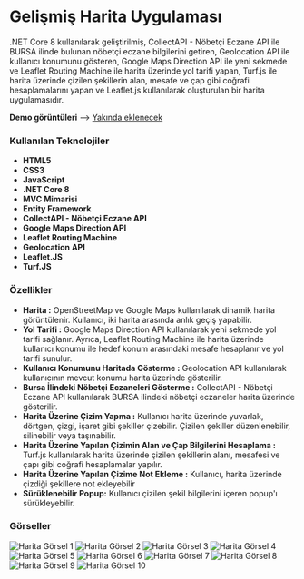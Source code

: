 <h1>Gelişmiş Harita Uygulaması</h1>
<p>.NET Core 8 kullanılarak geliştirilmiş, CollectAPI - Nöbetçi Eczane API ile BURSA ilinde bulunan nöbetçi eczane bilgilerini getiren, Geolocation API ile kullanıcı konumunu gösteren, Google Maps Direction API ile yeni sekmede ve Leaflet Routing Machine ile harita üzerinde yol tarifi yapan, Turf.js ile harita üzerinde çizilen şekillerin alan, mesafe ve çap gibi coğrafi hesaplamalarını yapan ve Leaflet.js kullanılarak oluşturulan bir harita uygulamasıdır.</p>
<p><b>Demo görüntüleri</b> --> <a href="#">Yakında eklenecek</a></p>

<h3>Kullanılan Teknolojiler</h3>
<ul>
  <li><b>HTML5</b></li>
  <li><b>CSS3</b></li>
  <li><b>JavaScript</b></li>
  <li><b>.NET Core 8</b></li>
  <li><b>MVC Mimarisi</b></li>
  <li><b>Entity Framework</b></li>
  <li><b>CollectAPI - Nöbetçi Eczane API</b></li>
  <li><b>Google Maps Direction API</b></li>
  <li><b>Leaflet Routing Machine</b></li>
  <li><b>Geolocation API</b></li>
  <li><b>Leaflet.JS</b></li>
  <li><b>Turf.JS</b></li>
</ul>

<h3>Özellikler</h3>
<ul>
  <li><b>Harita :</b> OpenStreetMap ve Google Maps kullanılarak dinamik harita görüntülenir. Kullanıcı, iki harita arasında anlık geçiş yapabilir.</li>
  <li><b>Yol Tarifi :</b> Google Maps Direction API kullanılarak yeni sekmede yol tarifi sağlanır. Ayrıca, Leaflet Routing Machine ile harita üzerinde kullanıcı konumu ile hedef konum arasındaki mesafe hesaplanır ve yol tarifi sunulur.</li>
  <li><b>Kullanıcı Konumunu Haritada Gösterme :</b> Geolocation API kullanılarak kullanıcının mevcut konumu harita üzerinde gösterilir.</li>
  <li><b>Bursa İlindeki Nöbetçi Eczaneleri Gösterme :</b> CollectAPI - Nöbetçi Eczane API kullanılarak BURSA ilindeki nöbetçi eczaneler harita üzerinde gösterilir.</li>
  <li><b>Harita Üzerine Çizim Yapma :</b> Kullanıcı harita üzerinde yuvarlak, dörtgen, çizgi, işaret gibi şekiller çizebilir. Çizilen şekiller düzenlenebilir, silinebilir veya taşınabilir.</li>
  <li><b>Harita Üzerine Yapılan Çizimin Alan ve Çap Bilgilerini Hesaplama :</b> Turf.js kullanılarak harita üzerinde çizilen şekillerin alanı, mesafesi ve çapı gibi coğrafi hesaplamalar yapılır.</li>
  <li><b>Harita Üzerine Yapılan Çizime Not Ekleme :</b> Kullanıcı, harita üzerinde çizdiği şekillere not ekleyebilir</li>
  <li><b>Sürüklenebilir Popup:</b> Kullanıcı çizilen şekil bilgilerini içeren popup'ı sürükleyebilir.</li>
</ul>


<h3>Görseller</h3>
<img src="https://github.com/Burakyilmam/HaritaSite/assets/61635780/e6cc2721-fe99-4541-bf66-07fefa263dfc" alt="Harita Görsel 1">
<img src="https://github.com/Burakyilmam/HaritaSite/assets/61635780/6612674c-cf47-4b0a-bacd-82fe3bee271d" alt="Harita Görsel 2">
<img src="https://github.com/Burakyilmam/HaritaSite/assets/61635780/7f437806-6488-4ba2-91fd-8a2b89b18f56" alt="Harita Görsel 3">
<img src="https://github.com/Burakyilmam/HaritaSite/assets/61635780/1f05a939-ad15-48fb-b4a6-700670d764a4" alt="Harita Görsel 4">
<img src="https://github.com/Burakyilmam/HaritaSite/assets/61635780/8de53c19-413b-4f6d-95f9-4052e9053937" alt="Harita Görsel 5">
<img src="https://github.com/user-attachments/assets/b3fa0d9a-3341-45cd-9e38-5f512b4b3d31" alt="Harita Görsel 6">
<img src="https://github.com/user-attachments/assets/5aef6e3b-5b01-4193-9228-c8be54ced283" alt="Harita Görsel 7">
<img src="https://github.com/user-attachments/assets/50d27f68-3989-4df3-b5d2-a27bbbdb1c09" alt="Harita Görsel 8">
<img src="https://github.com/user-attachments/assets/a9f922e3-4eb9-4e51-81f8-1022f627a655" alt="Harita Görsel 9">
<img src="https://github.com/user-attachments/assets/37160740-8cdd-402d-a548-792dbfda03c5" alt="Harita Görsel 10">
